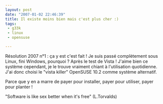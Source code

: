 ```yaml
---
layout: post
date: "2007-01-02 22:46:39"
title: Il existe moins bien mais c'est plus cher :)
tags:
 - g33k
 - linux
 - opensuse

---
```


Résolution 2007 n°1 : ça y est c'est fait ! Je suis passé complètement sous Linux, fini Windows, pourquoi ? Après le test de Vista ! J'aime bien ce système cependant, je le trouve vraiment chiant à l'utilisation quotidienne. J'ai donc choisi le "vista killer" OpenSUSE 10.2 comme système alternatif.

Parce que y en a marre de payer pour installer, payer pour utiliser, payer pour planter !

"Software is like sex better when it's free" (L.Torvalds)
